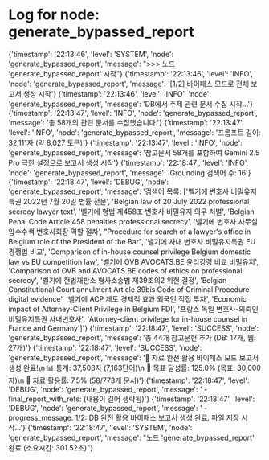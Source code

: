 # Log for node: generate_bypassed_report

{'timestamp': '22:13:46', 'level': 'SYSTEM', 'node': 'generate_bypassed_report', 'message': ">>> 노드 'generate_bypassed_report' 시작"}
{'timestamp': '22:13:46', 'level': 'INFO', 'node': 'generate_bypassed_report', 'message': '[1/2] 바이패스 모드로 전체 보고서 생성 시작'}
{'timestamp': '22:13:46', 'level': 'INFO', 'node': 'generate_bypassed_report', 'message': 'DB에서 주제 관련 문서 수집 시작...'}
{'timestamp': '22:13:47', 'level': 'INFO', 'node': 'generate_bypassed_report', 'message': '총 58개의 관련 문서를 수집했습니다.'}
{'timestamp': '22:13:47', 'level': 'INFO', 'node': 'generate_bypassed_report', 'message': '프롬프트 길이: 32,111자 (약 8,027 토큰)'}
{'timestamp': '22:13:47', 'level': 'INFO', 'node': 'generate_bypassed_report', 'message': '참고문서 58개를 포함하여 Gemini 2.5 Pro 극한 설정으로 보고서 생성 시작'}
{'timestamp': '22:18:47', 'level': 'INFO', 'node': 'generate_bypassed_report', 'message': 'Grounding 검색어 수: 16'}
{'timestamp': '22:18:47', 'level': 'DEBUG', 'node': 'generate_bypassed_report', 'message': '검색어 목록: [\'벨기에 변호사 비밀유지특권 2022년 7월 20일 법률 전문\', \'Belgian law of 20 July 2022 professional secrecy lawyer text\', \'벨기에 형법 제458조 변호사 비밀유지 의무 처벌\', \'Belgian Penal Code Article 458 penalties professional secrecy\', \'벨기에 변호사 사무실 압수수색 변호사회장 역할 절차\', "Procedure for search of a lawyer\'s office in Belgium role of the President of the Bar", \'벨기에 사내 변호사 비밀유지특권 EU 경쟁법 비교\', \'Comparison of in-house counsel privilege Belgium domestic law vs EU competition law\', \'벨기에 OVB AVOCATS.BE 윤리강령 비교 비밀유지\', \'Comparison of OVB and AVOCATS.BE codes of ethics on professional secrecy\', \'벨기에 헌법재판소 형사소송법 제39조의2 위헌 결정\', \'Belgian Constitutional Court annulment Article 39bis Code of Criminal Procedure digital evidence\', \'벨기에 ACP 제도 경제적 효과 외국인 직접 투자\', \'Economic impact of Attorney-Client Privilege in Belgium FDI\', \'프랑스 독일 변호사-의뢰인 비밀유지특권 사내변호사\', \'Attorney-client privilege for in-house counsel in France and Germany\']'}
{'timestamp': '22:18:47', 'level': 'SUCCESS', 'node': 'generate_bypassed_report', 'message': '총 44개 참고문헌 추가 (DB: 17개, 웹: 27개)'}
{'timestamp': '22:18:47', 'level': 'SUCCESS', 'node': 'generate_bypassed_report', 'message': '🎉 자료 완전 활용 바이패스 모드 보고서 생성 완료!\n   📊 통계: 37,508자 (7,163단어)\n   🎯 목표 달성률: 125.0% (목표: 30,000자)\n   💾 자료 활용률: 7.5% (58/773개 문서)'}
{'timestamp': '22:18:47', 'level': 'DEBUG', 'node': 'generate_bypassed_report', 'message': '  - final_report_with_refs: (내용이 길어 생략됨)'}
{'timestamp': '22:18:47', 'level': 'DEBUG', 'node': 'generate_bypassed_report', 'message': '  - progress_message: 1/2: DB 완전 활용 바이패스 보고서 생성 완료. 파일 저장 시작...'}
{'timestamp': '22:18:47', 'level': 'SYSTEM', 'node': 'generate_bypassed_report', 'message': "노드 'generate_bypassed_report' 완료 (소요시간: 301.52초)"}